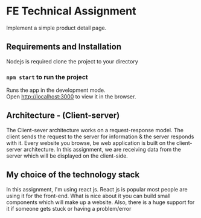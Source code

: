 # FE Technical Assignment
Implement a simple product detail page.
## Requirements and Installation 
Nodejs is required 
clone the project to your directory
### `npm start` to run the project
Runs the app in the development mode.\
Open [http://localhost:3000](http://localhost:3000) to view it in the browser.

## Architecture - (Client-server)
The Client-sever architecture works on a request-response model. The client sends the request to the server for information & the server responds with it.
Every website you browse, be web application is built on the client-server architecture. In this assignment, we are receiving data from the server which will be displayed on the client-side.


## My choice of the technology stack
In this assignment, I'm using react js. React js is popular most people are using it for the front-end. What is nice about it you can build small components which will make up a website. Also, there is a huge support for it if someone gets stuck or having a problem/error



